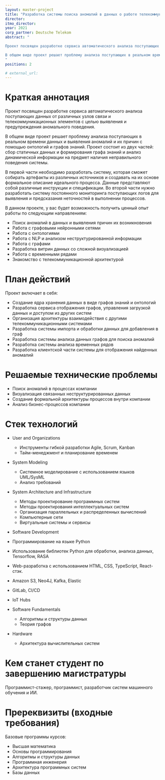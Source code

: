 ```yaml
---
layout: master-project
title: "Разработка системы поиска аномалий в данных о работе телекоммуникационных устройств на основе графов знаний"
director: 
itmo_director: 
year: 2021
corp_partner: Deutsche Telekom
abstract: "

Проект посвящен разработке сервиса автоматического анализа поступающих данных от различных узлов связи и телекоммуникационных элементов с целью выявления и предупреждения аномального поведения.

В общем виде проект решает проблему анализа поступающих в реальном времени данных и выявления аномалий и их причин с помощью онтологий и графов знаний. Проект состоит из двух частей: сбор статичных данных и формирования графа знаний и анализ динамической информации на предмет наличия неправильного поведения системы.
"
positions: 2

# external_url:
---
```



# Краткая аннотация



Проект посвящен разработке сервиса автоматического анализа поступающих данных от различных узлов связи и телекоммуникационных элементов с целью выявления и предупреждения аномального поведения.

В общем виде проект решает проблему анализа поступающих в реальном времени данных и выявления аномалий и их причин с помощью онтологий и графов знаний. Проект состоит из двух частей: сбор статичных данных и формирования графа знаний и анализ динамической информации на предмет наличия неправильного поведения системы.

В первой части необходимо разработать систему, которая сможет собирать артефакты из различных источников и создавать на их основе формальное описание идеального процесса. Данные представляют собой различные инструкции и спецификации. Во второй части нужно разработать систему постоянного мониторинга поступающих логов для выявления и предсказания неточностей в выполнении процессов.

В данном проекте, у вас будет возможность получить ценный опыт работы по следующим направлениям:
- Поиск аномалий в данных и выявления причин их возникновения
- Работа с графовыми нейронными сетями
- Работа с онтологиями
- Работа с NLP и анализом неструктурированной информации
- Работа с графами
- Разработка витрин данных со сложной визуализацией
- Работа с временными рядами
- Знакомство с телекоммуникационной архитектурой

# План действий

Проект включает в себя:
- Создание ядра хранения данных в виде графов знаний и онтологий
- Разработка сервиса отображения графов, управления загрузкой данных и доступом из других систем
- Организация архитектуры взаимодействия с другими телекоммуникационными системами
- Разработка системы импорта и обработки данных для добавления в граф
- Разработка системы анализа данных графов для поиска аномалий
- Разработка системы анализа временных рядов
- Разработка клиентской части системы для отображения найденных аномалий


# Решаемые технические проблемы

- Поиск аномалий в процессах компании
- Визуализация связанных неструктурированных данных
- Создание формальной архитектуры процессов внутри компании
- Анализ бизнес-процессов компании

# Стек технологий

- User and Organizations
   - Инструменты гибкой разработки Agile, Scrum, Kanban
   - Тайм-менеджмент и планирование временем

- System Modeling
   - Системное моделирование с использованием языков UML/SysML
   - Анализ требований

- System Architecture and Infrastructure
    - Методы проектирование программных систем
    - Методы проектирования интеллектуальных систем
    - Организация параллельных и распределенных вычислений
    - Компьютерные сети
    - Виртуальные системы и сервисы

- Software Development

- Программирование на языке Python
- Использование библиотек Python для обработки, анализа данных, Tensorflow, RASA
- Web-разработка с использованием HTML, CSS, TypeScript, React-стэк.
- Amazon S3, Neo4J, Kafka, Elastic
- GitLab, CI/CD
- IoT Hubs

- Software Fundamentals
    - Алгоритмы и структуры данных
    - Теория графов

- Hardware
    - Архитектура вычислительных систем

# Кем станет студент по завершению магистратуры

Программист-стажер, программист, разработчик систем машинного обучения и ИИ.

# Пререквизиты (входные требования)


Базовые программы курсов:
- Высшая математика
- Основы программирования
- Алгоритмы и структуры данных
- Программная инженерия
- Архитектура программных систем
- Базы данных

